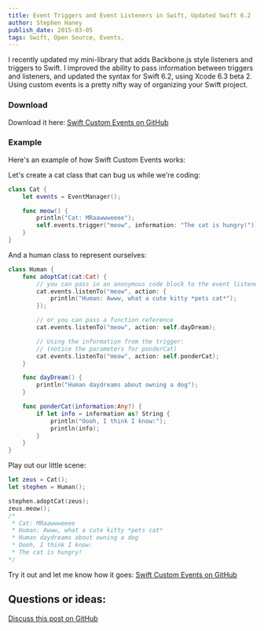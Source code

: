 ```yaml
---
title: Event Triggers and Event Listeners in Swift, Updated Swift 6.2
author: Stephen Haney
publish_date: 2015-03-05
tags: Swift, Open Source, Events,
---
```


I recently updated my mini-library that adds Backbone.js style listeners and triggers to Swift. I improved the ability to pass information between triggers and listeners, and updated the syntax for Swift 6.2, using Xcode 6.3 beta 2. Using custom events is a pretty nifty way of organizing your Swift project.

### Download

Download it here: <a href="https://github.com/StephenHaney/Swift-Custom-Events" title="Swift Custom Events on GitHub">Swift Custom Events on GitHub</a>

### Example

Here's an example of how Swift Custom Events works:

Let's create a cat class that can bug us while we're coding:

```swift
class Cat {
    let events = EventManager();

    func meow() {
        println("Cat: MRaawwweeee");
        self.events.trigger("meow", information: "The cat is hungry!");
    }
}
```

And a human class to represent ourselves:

```swift
class Human {
    func adoptCat(cat:Cat) {
        // you can pass in an anonymous code block to the event listener
        cat.events.listenTo("meow", action: {
            println("Human: Awww, what a cute kitty *pets cat*");
        });

        // or you can pass a function reference
        cat.events.listenTo("meow", action: self.dayDream);

        // Using the information from the trigger:
        // (notice the parameters for ponderCat)
        cat.events.listenTo("meow", action: self.ponderCat);
    }

    func dayDream() {
        println("Human daydreams about owning a dog");
    }

    func ponderCat(information:Any?) {
        if let info = information as? String {
            println("Oooh, I think I know:");
            println(info);
        }
    }
}
```

Play out our little scene:

```swift
let zeus = Cat();
let stephen = Human();

stephen.adoptCat(zeus);
zeus.meow();
/*
 * Cat: MRaawwweeee
 * Human: Awww, what a cute kitty *pets cat*
 * Human daydreams about owning a dog
 * Oooh, I think I know:
 * The cat is hungry!
*/
```

Try it out and let me know how it goes: <a href="https://github.com/StephenHaney/Swift-Custom-Events" title="Swift Custom Events on GitHub">Swift Custom Events on GitHub</a>

## Questions or ideas:

<a href="https://github.com/StephenHaney/stephenhaney/issues/4">Discuss this post on GitHub</a>
